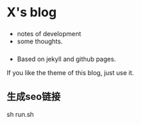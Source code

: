 X's blog
=====

### 
- notes of development
- some thoughts.

### 
- Based on jekyll and github pages.

If you like the theme of this blog, just use it.


## 生成seo链接

sh run.sh